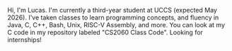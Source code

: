 Hi, I'm Lucas. I'm currently a third-year student at UCCS (expected May 2026). I've taken classes to learn programming concepts, and fluency in Java, C, C++, Bash, Unix, RISC-V Assembly, and more.
You can look at my C code in my repository labeled "CS2060 Class Code". 
Looking for internships!
